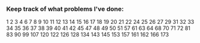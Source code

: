 ### Keep track of what problems I've done:
1
2
3
4
6
7
8
9
10
11
12
13
14
15
16
17 
18
19
20
21
22
24
25
26
27
29
31
32
33
34
35
36
37
38
39
40
41
42
45
47
48
49
50
51
57
61
63
64
68
70
71
72
81
83
90
99
107
120
122
126
128
134
143
145
153
157
161
162
166
173
